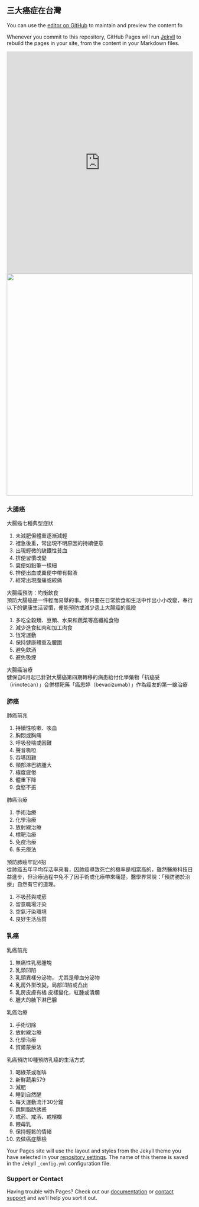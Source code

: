 ## 三大癌症在台灣

You can use the [editor on GitHub](https://github.com/s05410111/cancer/edit/master/index.md) to maintain and preview the content fo

Whenever you commit to this repository, GitHub Pages will run [Jekyll](https://jekyllrb.com/) to rebuild the pages in your site, from the content in your Markdown files.

<iframe src="https://plotdb.io/v/chart/20863" width="100%" height="600px" allowfullscreen="true" frameborder="0"></iframe>
<a href="https://plotdb.io/v/chart/20863"><img src="https://plotdb.io/v/chart/20863" width="100%" height="600px"></a>

### 大腸癌

大腸癌七種典型症狀
1.	未減肥但體重逐漸減輕
2.	裡急後重，常出現不明原因的持續便意
3.	出現輕微的缺鐵性貧血
4.	排便習慣改變
5.	糞便如鉛筆一樣細
6.	排便出血或糞便中帶有黏液
7.	經常出現腹痛或絞痛

大腸癌預防：均衡飲食
<br>預防大腸癌是一件輕而易舉的事。你只要在日常飲食和生活中作出小小改變，奉行以下的健康生活習慣，便能預防或減少患上大腸癌的風險</br>
1.	多吃全穀類、豆類、水果和蔬菜等高纖維食物
2.	減少進食紅肉和加工肉食
3.	恆常運動
4.	保持健康體重及腰圍
5.	避免飲酒
6.	避免吸煙

大腸癌治療
<br>健保自6月起已針對大腸癌第四期轉移的病患給付化學藥物「抗癌妥（irinotecan）」合併標靶藥「癌思婷（bevacizumab）」作為癌友的第一線治療</br>

### 肺癌

肺癌前兆
1.	持續性咳嗽、咳血
2.	胸悶或胸痛
3.	呼吸發喘或困難
4.	聲音嘶啞
5.	吞嚥困難
6.	頸部淋巴結腫大
7.	極度疲倦
8.	體重下降
9.	食慾不振

肺癌治療
1.	手術治療
2.	化學治療
3.	放射線治療
4.	標靶治療
5.	免疫治療
6.	多元療法

預防肺癌牢記4招
<br>從肺癌五年平均存活率來看，因肺癌導致死亡的機率是相當高的，雖然醫療科技日益進步，但治療過程中免不了因手術或化療帶來痛楚。醫學界常說：「預防勝於治療」自然有它的道理。</br>
1.	不吸菸與戒菸
2.	留意職場汙染
3.	空氣汙染環境
4.	良好生活品質

### 乳癌

乳癌前兆
1.	無痛性乳房腫塊
2.	乳頭凹陷
3.	乳頭異樣分泌物， 尤其是帶血分泌物
4.	乳房外型改變，局部凹陷或凸出
5.	乳房皮膚有橘 皮樣變化，紅腫或潰爛
6.	腫大的腋下淋巴腺

乳癌治療
1.	手術切除
2.	放射線治療 
3.	化學治療
4.	賀爾蒙療法

乳癌預防10種預防乳癌的生活方式
1.	喝綠茶或咖啡
2.	新鮮蔬果579
3.	減肥
4.	睡到自然醒
5.	每天運動流汗30分鐘
6.	跳開脂肪誘惑
7.	戒菸、戒酒、戒檳榔
8.	餵母乳
9.	保持輕鬆的情緒
10.	去做癌症篩檢


Your Pages site will use the layout and styles from the Jekyll theme you have selected in your [repository settings](https://github.com/s05410111/cancer/settings). The name of this theme is saved in the Jekyll `_config.yml` configuration file.

### Support or Contact

Having trouble with Pages? Check out our [documentation](https://help.github.com/categories/github-pages-basics/) or [contact support](https://github.com/contact) and we’ll help you sort it out.
